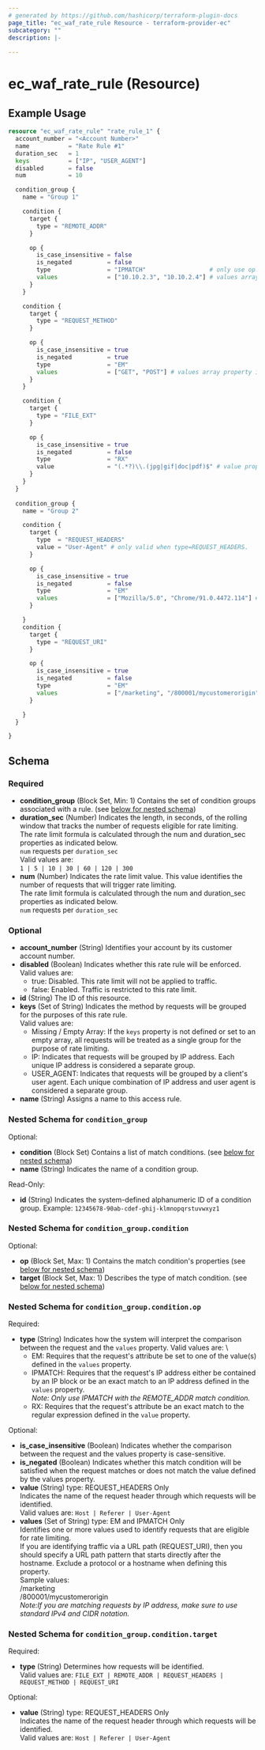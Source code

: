 ```yaml
---
# generated by https://github.com/hashicorp/terraform-plugin-docs
page_title: "ec_waf_rate_rule Resource - terraform-provider-ec"
subcategory: ""
description: |-
  
---
```


# ec_waf_rate_rule (Resource)



## Example Usage

```terraform
resource "ec_waf_rate_rule" "rate_rule_1" {
  account_number = "<Account Number>"
  name           = "Rate Rule #1"
  duration_sec   = 1
  keys           = ["IP", "USER_AGENT"]
  disabled       = false
  num            = 10

  condition_group {
    name = "Group 1"

    condition {
      target {
        type = "REMOTE_ADDR"
      }

      op {
        is_case_insensitive = false
        is_negated          = false
        type                = "IPMATCH"                  # only use op.type=IPMATCH when target.type=REMOTE_ADDR
        values              = ["10.10.2.3", "10.10.2.4"] # values array property is required when op.type=EM or op.type=IPMATCH
      }
    }

    condition {
      target {
        type = "REQUEST_METHOD"
      }

      op {
        is_case_insensitive = true
        is_negated          = true
        type                = "EM"
        values              = ["GET", "POST"] # values array property is required when op.type=EM or op.type=IPMATCH
      }
    }

    condition {
      target {
        type = "FILE_EXT"
      }

      op {
        is_case_insensitive = true
        is_negated          = false
        type                = "RX"
        value               = "(.*?)\\.(jpg|gif|doc|pdf)$" # value property is required when op.type=RX
      }
    }
  }
  
  condition_group {
    name = "Group 2"

    condition {
      target {
        type  = "REQUEST_HEADERS"
        value = "User-Agent" # only valid when type=REQUEST_HEADERS. 
      }

      op {
        is_case_insensitive = true
        is_negated          = false
        type                = "EM"
        values              = ["Mozilla/5.0", "Chrome/91.0.4472.114"] # values array property is required when op.type=EM or op.type=IPMATCH
      }

    }
    condition {
      target {
        type = "REQUEST_URI"
      }

      op {
        is_case_insensitive = true
        is_negated          = false
        type                = "EM"
        values              = ["/marketing", "/800001/mycustomerorigin"] # values array property is required when op.type=EM or op.type=IPMATCH
      }

    }
  }

}
```

<!-- schema generated by tfplugindocs -->
## Schema

### Required

- **condition_group** (Block Set, Min: 1) Contains the set of condition groups associated with a rule. (see [below for nested schema](#nestedblock--condition_group))
- **duration_sec** (Number) Indicates the length, in seconds, of the rolling window that tracks the number of requests eligible for rate limiting. \
The rate limit formula is calculated through the num and duration_sec properties as indicated below. \
    `num` requests per `duration_sec` \
    Valid values are: \
    `1 | 5 | 10 | 30 | 60 | 120 | 300`
- **num** (Number) Indicates the rate limit value. This value identifies the number of requests that will trigger rate limiting. \
The rate limit formula is calculated through the num and duration_sec properties as indicated below. \
`num` requests per `duration_sec`

### Optional

- **account_number** (String) Identifies your account by its customer account number.
- **disabled** (Boolean) Indicates whether this rate rule will be enforced. \
Valid values are: 
    * true: Disabled. This rate limit will not be applied to traffic.
    * false: Enabled. Traffic is restricted to this rate limit.
- **id** (String) The ID of this resource.
- **keys** (Set of String) Indicates the method by requests will be grouped for the purposes of this rate rule. \
Valid values are: 
    * Missing / Empty Array: If the `keys` property is not defined or set to an empty array, all requests will be treated as a single group for the purpose of rate limiting. 
    * IP: Indicates that requests will be grouped by IP address. Each unique IP address is considered a separate group. 
    * USER_AGENT: Indicates that requests will be grouped by a client's user agent. Each unique combination of IP address and user agent is considered a separate group.
- **name** (String) Assigns a name to this access rule.

<a id="nestedblock--condition_group"></a>
### Nested Schema for `condition_group`

Optional:

- **condition** (Block Set) Contains a list of match conditions. (see [below for nested schema](#nestedblock--condition_group--condition))
- **name** (String) Indicates the name of a condition group.

Read-Only:

- **id** (String) Indicates the system-defined alphanumeric ID of a condition group. Example: `12345678-90ab-cdef-ghij-klmnopqrstuvwxyz1`

<a id="nestedblock--condition_group--condition"></a>
### Nested Schema for `condition_group.condition`

Optional:

- **op** (Block Set, Max: 1) Contains the match condition's properties (see [below for nested schema](#nestedblock--condition_group--condition--op))
- **target** (Block Set, Max: 1) Describes the type of match condition. (see [below for nested schema](#nestedblock--condition_group--condition--target))

<a id="nestedblock--condition_group--condition--op"></a>
### Nested Schema for `condition_group.condition.op`

Required:

- **type** (String) Indicates how the system will interpret the comparison between the request and the `values` property. Valid values are: \
    * EM: Requires that the request's attribute be set to one of the value(s) defined in the `values` property. 
    * IPMATCH: Requires that the request's IP address either be contained by an IP block or be an exact match to an IP address defined in the `values` property. \
    *Note: Only use IPMATCH with the REMOTE_ADDR match condition.* 
    * RX: Requires that the request's attribute be an exact match to the regular expression defined in the `value` property.

Optional:

- **is_case_insensitive** (Boolean) Indicates whether the comparison between the request and the values property is case-sensitive.
- **is_negated** (Boolean) Indicates whether this match condition will be satisfied when the request matches or does not match the value defined by the values property.
- **value** (String) type: REQUEST_HEADERS Only \
Indicates the name of the request header through which requests will be identified. \
    Valid values are: `Host | Referer | User-Agent`
- **values** (Set of String) type: EM and IPMATCH Only \
Identifies one or more values used to identify requests that are eligible for rate limiting. \
If you are identifying traffic via a URL path (REQUEST_URI), then you should specify a URL path pattern that starts directly after the hostname. Exclude a protocol or a hostname when defining this property. \
Sample values: \
    /marketing \
    /800001/mycustomerorigin \
*Note:If you are matching requests by IP address, make sure to use standard IPv4 and CIDR notation.*


<a id="nestedblock--condition_group--condition--target"></a>
### Nested Schema for `condition_group.condition.target`

Required:

- **type** (String) Determines how requests will be identified. \
    Valid values are: `FILE_EXT | REMOTE_ADDR | REQUEST_HEADERS | REQUEST_METHOD | REQUEST_URI`

Optional:

- **value** (String) type: REQUEST_HEADERS Only \
Indicates the name of the request header through which requests will be identified. \
    Valid values are: `Host | Referer | User-Agent`



